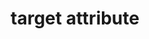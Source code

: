 ---
title: "target attribute"
description: "Where to display the linked URL on `<a>` elements."
category: html
last_test_date: "2021-12-28"
test_url: "/tests/html-target.html"
test_results_url: "https://app.emailonacid.com/app/acidtest/JU58WeEpop755UWcHt3uqkXW8btkk44WIkzhtL1UU3p46/list"
stats: {
    apple-mail: {
        macos: {
            "15":"a #3"
        },
        ios: {
            "15":"a #3"
        }
    },
    gmail: {
        desktop-webmail: {
            "2021-12":"n #1"
        },
        ios: {
            "2021-12":"n #1"
        },
        android: {
            "2021-12":"n #1"
        },
        mobile-webmail: {
            "2021-12":"n #1"
        }
    },
    orange: {
        desktop-webmail: {
            "2021-12":"n #1"
        },
        ios: {
            "2021-12":"n #1"
        },
        android: {
            "2021-12":"n #1"
        }
    },
    outlook: {
        windows: {
            "2007":"u",
            "2010":"u",
            "2013":"u",
            "2016":"u",
            "2019":"a #3"
        },
        windows-mail: {
            "2021-12":"a #3"
        },
        macos: {
            "16.57":"n #1"
        },
        outlook-com: {
            "2021-12":"n #1"
        },
        ios: {
            "2021-12":"a #3"
        },
        android: {
            "2021-12":"a #3"
        }
    },
    samsung-email: {
        android: {
            "6.0":"a #3"
        }
    },
    sfr: {
        desktop-webmail: {
            "2021-12":"y #2"
        },
        ios: {
            "2021-12":"n #1"
        },
        android: {
            "2021-12":"n #1"
        }
    },
    thunderbird: {
        macos: {
            "78.14":"a #3"
        }
    },
    aol: {
        desktop-webmail: {
            "2021-12":"n #1"
        },
        ios: {
            "2021-12":"n #1"
        },
        android: {
            "2021-12":"n #1"
        }
    },
    yahoo: {
        desktop-webmail: {
            "2021-12":"n #1"
        },
        ios: {
            "2021-12":"n #1"
        },
        android: {
            "2021-12":"n #1"
        }
    },
    protonmail: {
        desktop-webmail: {
            "2021-12":"n #1"
        },
        ios: {
            "2021-12":"n #1"
        },
        android: {
            "2021-12":"n #1"
        }
    },
    hey: {
        desktop-webmail: {
            "2021-12":"n #1"
        }
    },
    mail-ru: {
        desktop-webmail: {
            "2021-12":"n #1"
        }
    },
    fastmail: {
        desktop-webmail: {
            "2021-12":"n #1"
        }
    },
    laposte: {
        desktop-webmail: {
            "2021-12":"y #2"
        }
    },
	gmx: {
		desktop-webmail: {
			"2022-11": "n #1"
		},
		ios: {
			"2022-11":"a #3"
		},
		android: {
			"2022-11":"n"
		}
	},
	web-de: {
		desktop-webmail: {
			"2022-11": "n #1"
		},
		ios: {
			"2022-11":"a #3"
		},
		android: {
			"2022-11":"n"
		}
	},
	ionos-1and1: {
		desktop-webmail: {
			"2022-11": "n #1"
		},
		android: {
			"2022-11":"n"
		}
	}
}
notes_by_num: {
    "1": "Not supported. `target=\"_blank\"` is forced on all links.",
    "2": "Supported. But `target=\"_blank\"` is forced if the attribute is missing.",
    "3": "The attribute is supported but links always open in a new window anyway."
}
links: {
    "MDN: <a>: The Anchor element: target":"https://developer.mozilla.org/en-US/docs/Web/HTML/Element/a#attr-target"
}
---